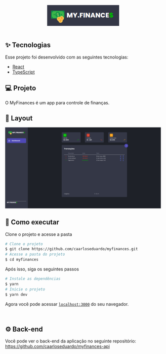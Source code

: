 <center>
  <img src=".github/logo.png" alt="Logo" />
</center>

<br>

## ✨ Tecnologias

Esse projeto foi desenvolvido com as seguintes tecnologias:

- [React](https://reactjs.org)
- [TypeScript](https://www.typescriptlang.org/)

## 💻 Projeto

O MyFinances é um app para controle de finanças.

## 🔖 Layout

<img src=".github/layout.png" alt="Layout" />

## 🚀 Como executar

Clone o projeto e acesse a pasta

```bash
# Clone o projeto
$ git clone https://github.com/caarloseduardo/myfinances.git
# Acesse a pasta do projeto
$ cd myfinances
```

Após isso, siga os seguintes passos

```bash
# Instale as dependências
$ yarn
# Inicie o projeto
$ yarn dev
```

Agora você pode acessar [`localhost:3000`](http://localhost:3000) do seu navegador.

<br>

## ⚙️ Back-end
Você pode ver o back-end da aplicação no seguinte repositório: https://github.com/caarloseduardo/myfinances-api
